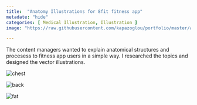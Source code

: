```yaml
---
title:  "Anatomy Illustrations for 8fit fitness app"
metadate: "hide"
categories: [ Medical Illustration, Illustration ]
image: "https://raw.githubusercontent.com/kapazoglou/portfolio/master/assets/images/item/ChestMuscles.png"

---
```


The content managers wanted to explain anatomical structures and procesess to fitness app users in a simple way. I researched the topics and designed the vector illustrations.

![chest](https://raw.githubusercontent.com/kapazoglou/portfolio/master/assets/images/item/HipFlexors.png)

![back](https://raw.githubusercontent.com/kapazoglou/portfolio/master/assets/images/item/BackMuscles.png)

![fat](https://raw.githubusercontent.com/kapazoglou/portfolio/master/assets/images/item/LifeOfFat.png)

